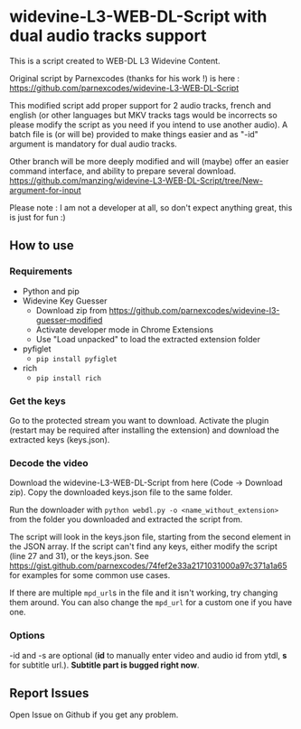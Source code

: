 # widevine-L3-WEB-DL-Script with dual audio tracks support
This is a script created to WEB-DL L3 Widevine Content.

Original script by Parnexcodes (thanks for his work !) is here :
https://github.com/parnexcodes/widevine-L3-WEB-DL-Script

This modified script add proper support for 2 audio tracks, french and english (or other languages but MKV tracks tags would be incorrects so please modify the script as you need if you intend to use another audio).
A batch file is (or will be) provided to make things easier and as "-id" argument is mandatory for dual audio tracks.

Other branch will be more deeply modified and will (maybe) offer an easier command interface, and ability to prepare several download.
https://github.com/manzing/widevine-L3-WEB-DL-Script/tree/New-argument-for-input 

Please note : I am not a developer at all, so don't expect anything great, this is just for fun :)

## How to use
### Requirements
* Python and pip
* Widevine Key Guesser
  * Download zip from https://github.com/parnexcodes/widevine-l3-guesser-modified
  * Activate developer mode in Chrome Extensions
  * Use "Load unpacked" to load the extracted extension folder
* pyfiglet
  * `pip install pyfiglet`
* rich
  * `pip install rich`

### Get the keys
Go to the protected stream you want to download. Activate the plugin (restart may be required after installing the extension) and download the extracted keys (keys.json).

### Decode the video
Download the widevine-L3-WEB-DL-Script from here (Code -> Download zip). Copy the downloaded keys.json file to the same folder.

Run the downloader with `python webdl.py -o <name_without_extension>` from the folder you downloaded and extracted the script from.

The script will look in the keys.json file, starting from the second element in the JSON array. If the script can't find any keys, either modify the script (line 27 and 31), or the keys.json. See <https://gist.github.com/parnexcodes/74fef2e33a2171031000a97c371a1a65> for examples for some common use cases.

If there are multiple `mpd_url`s in the file and it isn't working, try changing them around. You can also change the `mpd_url` for a custom one if you have one.

### Options
-id and -s are optional (**id** to manually enter video and audio id from ytdl, **s** for subtitle url.). **Subtitle part is bugged right now**.

## Report Issues

Open Issue on Github if you get any problem.
